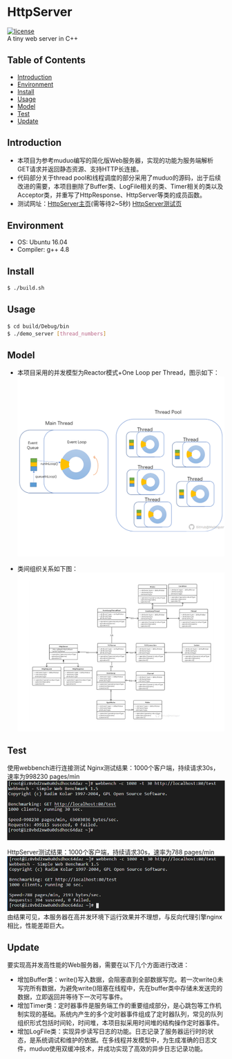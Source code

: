 # HttpServer
[![license](https://img.shields.io/github/license/mashape/apistatus.svg)](https://opensource.org/licenses/MIT)  
A tiny web server in C++

## Table of Contents

- [Introduction](#Introduction)
- [Environment](#Enviroment)
- [Install](#Install)
- [Usage](#Usage)
- [Model](#Model)
- [Test](#Test)
- [Update](#Update)

## Introduction

- 本项目为参考muduo编写的简化版Web服务器，实现的功能为服务端解析GET请求并返回静态资源、支持HTTP长连接。  
- 代码部分关于thread pool和线程调度的部分采用了muduo的源码，出于后续改进的需要，本项目删除了Buffer类、LogFile相关的类、Timer相关的类以及Acceptor类，并重写了HttpResponse、HttpServer等类的成员函数。
- 测试网址：[HttpServer主页](http://39.101.190.70/)(需等待2~5秒)   [HttpServer测试页](http://39.101.190.70/test)

## Environment

- OS: Ubuntu 16.04
- Compiler: g++ 4.8

## Install

```sh
$ ./build.sh
```

## Usage

```sh
$ cd build/Debug/bin
$ ./demo_server [thread_numbers]
```

## Model

-	本项目采用的并发模型为Reactor模式+One Loop per Thread，图示如下：  
![thread_pool](image/threadpool_gh.png)

- 类间组织关系如下图：  
![class](image/uml_class_gh.png)


## Test

使用webbench进行连接测试 
Nginx测试结果：1000个客户端，持续请求30s，速率为998230 pages/min  
![webbench-nginx](image/webbench_nginx.png)  
 
HttpServer测试结果：1000个客户端，持续请求30s，速率为788 pages/min  
![webbench-server](image/webbench_server.png)  
由结果可见，本服务器在高并发环境下运行效果并不理想，与反向代理引擎nginx相比，性能差距巨大。


## Update

要实现高并发高性能的Web服务器，需要在以下几个方面进行改进：
- 增加Buffer类：write()写入数据，会阻塞直到全部数据写完。若一次write()未写完所有数据，为避免write()阻塞在线程中，先在buffer类中存储未发送完的数据，立即返回并等待下一次可写事件。
- 增加Timer类：定时器事件是服务端工作的重要组成部分，是心跳包等工作机制实现的基础。系统内产生的多个定时器事件组成了定时器队列，常见的队列组织形式包括时间轮，时间堆，本项目拟采用时间堆的结构操作定时器事件。
- 增加LogFile类：实现异步读写日志的功能。日志记录了服务器运行时的状态，是系统调试和维护的依据。在多线程并发模型中，为生成准确的日志文件，muduo使用双缓冲技术，并成功实现了高效的异步日志记录功能。

